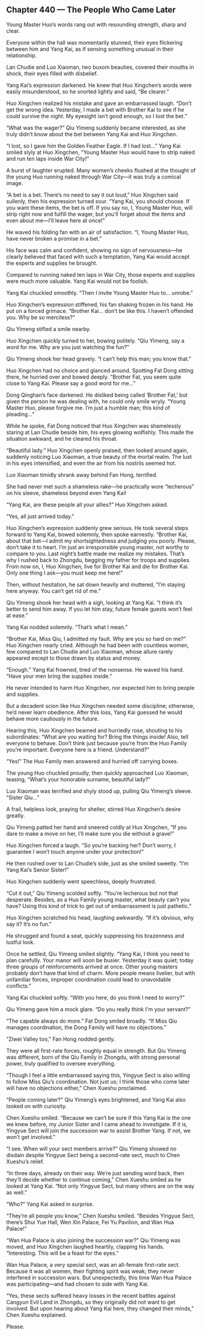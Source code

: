 ## Chapter 440 — The People Who Came Later

Young Master Huo’s words rang out with resounding strength, sharp and clear.

Everyone within the hall was momentarily stunned, their eyes flickering between him and Yang Kai, as if sensing something unusual in their relationship.

Lan Chudie and Luo Xiaoman, two buxom beauties, covered their mouths in shock, their eyes filled with disbelief.

Yang Kai’s expression darkened. He knew that Huo Xingchen’s words were easily misunderstood, so he snorted lightly and said, “Be clearer.”

Huo Xingchen realized his mistake and gave an embarrassed laugh. “Don’t get the wrong idea. Yesterday, I made a bet with Brother Kai to see if he could survive the night. My eyesight isn’t good enough, so I lost the bet.”

“What was the wager?” Qiu Yimeng suddenly became interested, as she truly didn’t know about the bet between Yang Kai and Huo Xingchen.

“I lost, so I gave him the Golden Feather Eagle. If I had lost...” Yang Kai smiled slyly at Huo Xingchen, “Young Master Huo would have to strip naked and run ten laps inside War City!”

A burst of laughter erupted. Many women’s cheeks flushed at the thought of the young Huo running naked through War City—it was truly a comical image.

“A bet is a bet. There’s no need to say it out loud,” Huo Xingchen said sullenly, then his expression turned sour. “Yang Kai, you should choose. If you want these items, the bet is off. If you say no, I, Young Master Huo, will strip right now and fulfill the wager, but you’ll forget about the items and even about me—I’ll leave here at once!”

He waved his folding fan with an air of satisfaction. “I, Young Master Huo, have never broken a promise in a bet.”

His face was calm and confident, showing no sign of nervousness—he clearly believed that faced with such a temptation, Yang Kai would accept the experts and supplies he brought.

Compared to running naked ten laps in War City, those experts and supplies were much more valuable. Yang Kai would not be foolish.

Yang Kai chuckled smoothly. “Then I invite Young Master Huo to... unrobe.”

Huo Xingchen’s expression stiffened, his fan shaking frozen in his hand. He put on a forced grimace. “Brother Kai... don’t be like this. I haven’t offended you. Why be so merciless?”

Qiu Yimeng stifled a smile nearby.

Huo Xingchen quickly turned to her, bowing politely. “Qiu Yimeng, say a word for me. Why are you just watching the fun?”

Qiu Yimeng shook her head gravely. “I can’t help this man; you know that.”

Huo Xingchen had no choice and glanced around. Spotting Fat Dong sitting there, he hurried over and bowed deeply. “Brother Fat, you seem quite close to Yang Kai. Please say a good word for me…”

Dong Qinghan’s face darkened. He disliked being called ‘Brother Fat,’ but given the person he was dealing with, he could only smile wryly. “Young Master Huo, please forgive me. I’m just a humble man; this kind of pleading…” 

While he spoke, Fat Dong noticed that Huo Xingchen was shamelessly staring at Lan Chudie beside him, his eyes glowing wolfishly. This made the situation awkward, and he cleared his throat.

“Beautiful lady.” Huo Xingchen openly praised, then looked around again, suddenly noticing Luo Xiaoman, a true beauty of the mortal realm. The lust in his eyes intensified, and even the air from his nostrils seemed hot.

Luo Xiaoman timidly shrank away behind Fan Hong, terrified.

She had never met such a shameless rake—he practically wore “lecherous” on his sleeve, shameless beyond even Yang Kai!

“Yang Kai, are these people all your allies?” Huo Xingchen asked.

“Yes, all just arrived today.”

Huo Xingchen’s expression suddenly grew serious. He took several steps forward to Yang Kai, bowed solemnly, then spoke earnestly. “Brother Kai, about that bet—I admit my shortsightedness and judging you poorly. Please, don’t take it to heart. I’m just an irresponsible young master, not worthy to compare to you. Last night’s battle made me realize my mistakes. That’s why I rushed back to Zhongdu, begging my father for troops and supplies. From now on, I, Huo Xingchen, live for Brother Kai and die for Brother Kai. Only one thing I ask—you must keep me here!”

Then, without hesitation, he sat down heavily and muttered, “I’m staying here anyway. You can’t get rid of me.”

Qiu Yimeng shook her head with a sigh, looking at Yang Kai. “I think it’s better to send him away. If you let him stay, future female guests won’t feel at ease.”

Yang Kai nodded solemnly. “That’s what I mean.”

“Brother Kai, Miss Qiu, I admitted my fault. Why are you so hard on me?” Huo Xingchen nearly cried. Although he had been with countless women, few compared to Lan Chudie and Luo Xiaoman, whose allure rarely appeared except to those drawn by status and money.

“Enough.” Yang Kai frowned, tired of the nonsense. He waved his hand. “Have your men bring the supplies inside.”

He never intended to harm Huo Xingchen, nor expected him to bring people and supplies.

But a decadent scion like Huo Xingchen needed some discipline; otherwise, he’d never learn obedience. After this loss, Yang Kai guessed he would behave more cautiously in the future.

Hearing this, Huo Xingchen beamed and hurriedly rose, shouting to his subordinates: “What are you waiting for? Bring the things inside! Also, tell everyone to behave. Don’t think just because you’re from the Huo Family you’re important. Everyone here is a friend. Understand?”

“Yes!” The Huo Family men answered and hurried off carrying boxes.

The young Huo chuckled proudly, then quickly approached Luo Xiaoman, teasing, “What’s your honorable surname, beautiful lady?”

Luo Xiaoman was terrified and shyly stood up, pulling Qiu Yimeng’s sleeve. “Sister Qiu...”

A frail, helpless look, praying for shelter, stirred Huo Xingchen’s desire greatly.

Qiu Yimeng patted her hand and sneered coldly at Huo Xingchen, “If you dare to make a move on her, I’ll make sure you die without a grave!”

Huo Xingchen forced a laugh. “So you’re backing her? Don’t worry, I guarantee I won’t touch anyone under your protection!”

He then rushed over to Lan Chudie’s side, just as she smiled sweetly. “I’m Yang Kai’s Senior Sister!”

Huo Xingchen suddenly went speechless, deeply frustrated.

“Cut it out,” Qiu Yimeng scolded softly. “You’re lecherous but not that desperate. Besides, as a Huo Family young master, what beauty can’t you have? Using this kind of trick to get out of embarrassment is just pathetic.”

Huo Xingchen scratched his head, laughing awkwardly. “If it’s obvious, why say it? It’s no fun.”

He shrugged and found a seat, quickly suppressing his brazenness and lustful look.

Once he settled, Qiu Yimeng smiled slightly. “Yang Kai, I think you need to plan carefully. Your manor will soon be busier. Yesterday it was quiet; today three groups of reinforcements arrived at once. Other young masters probably don’t have that kind of charm. More people means livelier, but with unfamiliar forces, improper coordination could lead to unavoidable conflicts.”

Yang Kai chuckled softly. “With you here, do you think I need to worry?”

Qiu Yimeng gave him a mock glare. “Do you really think I'm your servant?”

“The capable always do more.” Fat Dong smiled broadly. “If Miss Qiu manages coordination, the Dong Family will have no objections.”

“Ziwei Valley too,” Fan Hong nodded gently.

They were all first-rate forces, roughly equal in strength. But Qiu Yimeng was different, born of the Qiu Family in Zhongdu, with strong personal power, truly qualified to oversee everything.

“Though I feel a little embarrassed saying this, Yingyue Sect is also willing to follow Miss Qiu’s coordination. Not just us; I think those who come later will have no objections either,” Chen Xueshu proclaimed.

“People coming later?” Qiu Yimeng’s eyes brightened, and Yang Kai also looked on with curiosity.

Chen Xueshu smiled. “Because we can’t be sure if this Yang Kai is the one we knew before, my Junior Sister and I came ahead to investigate. If it is, Yingyue Sect will join the succession war to assist Brother Yang. If not, we won’t get involved.”

“I see. When will your sect members arrive?” Qiu Yimeng showed no disdain despite Yingyue Sect being a second-rate sect, much to Chen Xueshu’s relief.

“In three days, already on their way. We’re just sending word back, then they’ll decide whether to continue coming,” Chen Xueshu smiled as he looked at Yang Kai. “Not only Yingyue Sect, but many others are on the way as well.”

“Who?” Yang Kai asked in surprise.

“They’re all people you know,” Chen Xueshu smiled. “Besides Yingyue Sect, there’s Shui Yue Hall, Wen Xin Palace, Fei Yu Pavilion, and Wan Hua Palace!”

“Wan Hua Palace is also joining the succession war?” Qiu Yimeng was moved, and Huo Xingchen laughed heartily, clapping his hands. “Interesting. This will be a feast for the eyes.”

Wan Hua Palace, a very special sect, was an all-female first-rate sect. Because it was all women, their fighting spirit was weak; they never interfered in succession wars. But unexpectedly, this time Wan Hua Palace was participating—and had chosen to side with Yang Kai.

“Yes, these sects suffered heavy losses in the recent battles against Cangyun Evil Land in Zhongdu, so they originally did not want to get involved. But upon hearing about Yang Kai here, they changed their minds,” Chen Xueshu explained.

Please.